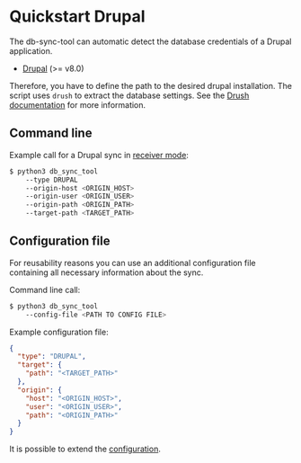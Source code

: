 # Quickstart Drupal

The db-sync-tool can automatic detect the database credentials of a Drupal application.

- [Drupal](https://www.drupal.org/) (>= v8.0)

Therefore, you have to define the path to the desired drupal installation. The script uses `drush` to extract the database settings. See the [Drush documentation](https://www.drush.org/latest/commands/core_status/) for more information.

## Command line
Example call for a Drupal sync in [receiver mode](../MODE.md):

```bash
$ python3 db_sync_tool 
    --type DRUPAL
    --origin-host <ORIGIN_HOST> 
    --origin-user <ORIGIN_USER>
    --origin-path <ORIGIN_PATH>
    --target-path <TARGET_PATH>
```

## Configuration file
For reusability reasons you can use an additional configuration file containing all necessary information about the sync.

Command line call:
```bash
$ python3 db_sync_tool 
    --config-file <PATH TO CONFIG FILE>
```

Example configuration file:
```json
{
  "type": "DRUPAL",
  "target": {
    "path": "<TARGET_PATH>"
  },
  "origin": {
    "host": "<ORIGIN_HOST>",
    "user": "<ORIGIN_USER>",
    "path": "<ORIGIN_PATH>"
  }
}
```

It is possible to extend the [configuration](docs/CONFIG.md).